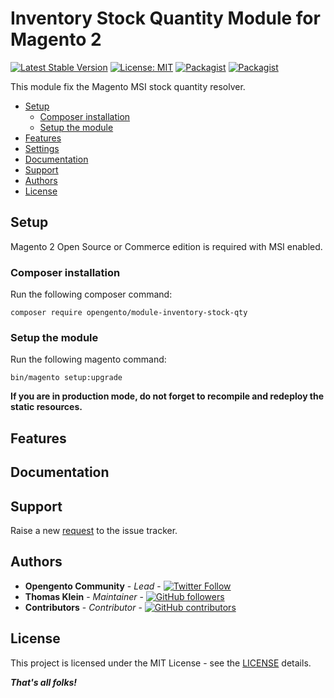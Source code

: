# Inventory Stock Quantity Module for Magento 2

[![Latest Stable Version](https://img.shields.io/packagist/v/opengento/module-inventory-stock-qty.svg?style=flat-square)](https://packagist.org/packages/opengento/module-inventory-stock-qty)
[![License: MIT](https://img.shields.io/github/license/opengento/magento2-inventory-stock-qty.svg?style=flat-square)](./LICENSE)
[![Packagist](https://img.shields.io/packagist/dt/opengento/module-inventory-stock-qty.svg?style=flat-square)](https://packagist.org/packages/opengento/module-inventory-stock-qty/stats)
[![Packagist](https://img.shields.io/packagist/dm/opengento/module-inventory-stock-qty.svg?style=flat-square)](https://packagist.org/packages/opengento/module-inventory-stock-qty/stats)

This module fix the Magento MSI stock quantity resolver.

- [Setup](#setup)
    - [Composer installation](#composer-installation)
    - [Setup the module](#setup-the-module)
- [Features](#features)
- [Settings](#settings)
- [Documentation](#documentation)
- [Support](#support)
- [Authors](#authors)
- [License](#license)

## Setup

Magento 2 Open Source or Commerce edition is required with MSI enabled.

### Composer installation

Run the following composer command:

```
composer require opengento/module-inventory-stock-qty
```

### Setup the module

Run the following magento command:

```
bin/magento setup:upgrade
```

**If you are in production mode, do not forget to recompile and redeploy the static resources.**

## Features

## Documentation

## Support

Raise a new [request](https://github.com/opengento/magento2-inventory-stock-qty/issues) to the issue tracker.

## Authors

- **Opengento Community** - *Lead* - [![Twitter Follow](https://img.shields.io/twitter/follow/opengento.svg?style=social)](https://twitter.com/opengento)
- **Thomas Klein** - *Maintainer* - [![GitHub followers](https://img.shields.io/github/followers/thomas-kl1.svg?style=social)](https://github.com/thomas-kl1)
- **Contributors** - *Contributor* - [![GitHub contributors](https://img.shields.io/github/contributors/opengento/magento2-inventory-stock-qty.svg?style=flat-square)](https://github.com/opengento/magento2-inventory-stock-qty/graphs/contributors)

## License

This project is licensed under the MIT License - see the [LICENSE](./LICENSE) details.

***That's all folks!***
